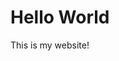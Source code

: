 <!DOCTYPE html>
<html>
  <head>
  <title> Sophia </title>
  </head>
  <body>
    <h1> Hello World </h1>
    <p> This is my website! </p>
  </body>
</html>
